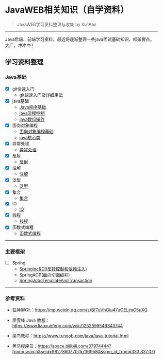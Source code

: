 # JavaWEB相关知识（自学资料）
> JavaWEB学习资料整理与收集 by Xu1Aan
---
Java后端、前端学习资料，最近将逐渐整理一些java面试基础知识、框架要点。大厂，冲冲冲！

## **学习资料整理**

### **Java基础**

- [x] git快速入门
  - [git快速入门及详细用法](./markdown/git用法.md)
- [x] java基础
  - [Java程序基础](./markdown/java基础.md)
  - [java流程控制](./markdown/java流程控制.md)
  - [java数组操作](./markdown/java数组操作.md)
- [x] 面向对象编程
  - [面向对象编程基础](./markdown/面向对象编程基础.md)
  - [java核心类](./markdown/java核心类.md)
- [x] 异常处理
  - [异常处理](./markdown/异常处理.md)
- [x] 反射
  - [反射](./markdown/反射.md)
- [x] 注解
  - [注解](./markdown/注解.md)
- [x] 泛型
  - [泛型](./markdown/泛型.md)
- [x] 集合
  - [集合](./markdown/集合.md)
- [x] IO
  - [IO](./markdown/IO.md)
- [x] 线程
  - [线程](./markdown/线程.md)
- [x] 函数式编程
  - [函数式编程]()

---

### 主要框架

- [ ] Spring
  - [SpringIoc&DI(反转控制和依赖注入)](./markdown/spring/01_SpringIoC&DI.md)
  - [SpringAOP(面向切面编程)](./markdown/spring/02_springAOP.md)
  - [SpringJdbcTemplateAndTransaction](./markdown/spring/03_SpringJdbcTemplate&事务.md)

---

### 参考资料

- 狂神聊Git：https://mp.weixin.qq.com/s/Bf7uVhGiu47uOELjmC5uXQ

- 廖雪峰 Java 教程：https://www.liaoxuefeng.com/wiki/1252599548343744

- 菜鸟教程：https://www.runoob.com/java/java-tutorial.html 

- 黑马程序员：https://space.bilibili.com/37974444?from=search&seid=9827860770757369580&spm_id_from=333.337.0.0
